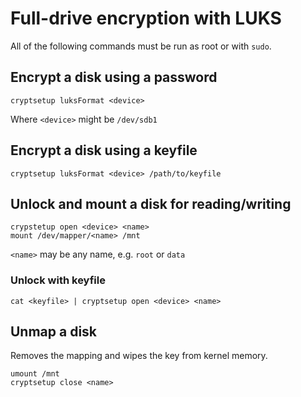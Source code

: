 # Full-drive encryption with LUKS

All of the following commands must be run as root or with `sudo`.

## Encrypt a disk using a password
```
cryptsetup luksFormat <device>
```

Where `<device>` might be `/dev/sdb1`

## Encrypt a disk using a keyfile
```
cryptsetup luksFormat <device> /path/to/keyfile
```

## Unlock and mount a disk for reading/writing
```
crypstetup open <device> <name>
mount /dev/mapper/<name> /mnt
```
`<name>` may be any name, e.g. `root` or `data`

### Unlock with keyfile
```
cat <keyfile> | cryptsetup open <device> <name>
```

## Unmap a disk
Removes the mapping and wipes the key from kernel memory.
```
umount /mnt
cryptsetup close <name>
```
